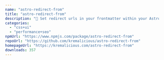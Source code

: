 ```yaml
---
name: "astro-redirect-from"
title: "astro-redirect-from"
description: "🎯 Set redirect urls in your frontmatter within your Astro site's Markdown files. Mimics the behavior of jekyll-redirect-from."
categories:
  - "css+ui"
  - "performance+seo"
npmUrl: "https://www.npmjs.com/package/astro-redirect-from"
repoUrl: "https://github.com/kremalicious/astro-redirect-from"
homepageUrl: "https://kremalicious.com/astro-redirect-from"
downloads: 357
---
```

